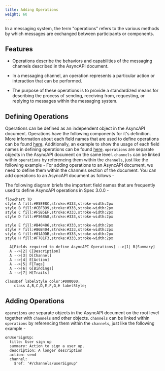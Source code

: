 ```yaml
---
title: Adding Operations
weight: 60
---
```


In a messaging system, the term "operations" refers to the various methods by which messages are exchanged between participants or components. 

## Features

- Operations describe the behaviors and capabilities of the messaging channels described in the AsyncAPI document.

- In a messaging channel, an operation represents a particular action or interaction that can be performed. 

- The purpose of these operations is to provide a standardized means for describing the process of sending, receiving from, requesting, or replying to messages within the messaging system.

## Defining Operations

Operations can be defined as an independent object in the AsyncAPI document. Operations have the following components for it's definition. More information about each field names that are used to define operations can be found [here](https://v3.asyncapi.com/docs/reference/specification/v3.0.0-next-major-spec.12#operationObject). 
Additionally, an example to show the usage of each field names in defining operations can be found [here](https://v3.asyncapi.com/docs/reference/specification/v3.0.0-next-major-spec.12#operationsObject).
`operations` are separate objects in the AsyncAPI document on the same level. 
`channels` can be linked within `operations` by referencing them within the `channels`, just like the following example -
For adding operations to an AsyncAPI document, we need to define them within the channels section of the document. You can add operations to an AsyncAPI document as follows - 

The following diagram briefs the important field names that are frequently used to define AsyncAPI operations in Spec 3.0.0 -

```mermaid
flowchart TD
style A fill:#E5EE8C,stroke:#333,stroke-width:2px
style B fill:#CBF399,stroke:#333,stroke-width:2px
style C fill:#F5B5EF,stroke:#333,stroke-width:2px
style D fill:#F568A8,stroke:#333,stroke-width:2px

style E fill:#B40486,stroke:#333,stroke-width:2px
style F fill:#86B404,stroke:#333,stroke-width:2px
style G fill:#01A9DB,stroke:#333,stroke-width:2px
style H fill:#F781F3,stroke:#333,stroke-width:2px

  A[Fields required to define AsyncAPI Operations] -->|1| B[Summary]
  A -->|2| C[Description]
  A -->|3| D[Channel]
  A -->|4| E[Action]
  A -->|5| F[Tags]
  A -->|6| G[Bindings]
  A -->|7| H[Traits]

classDef labelStyle color:#000000;
    class A,B,C,D,E,F,G,H labelStyle;
```

## Adding Operations

`operations` are separate objects in the AsyncAPI document on the root level together with `channels` and other objects. 
`channels` can be linked within `operations` by referencing them within the `channels`, just like the following example - 

```
onUserSignUp:
  title: User sign up
  summary: Action to sign a user up.
  description: A longer description
  action: send
  channel:
    $ref: '#/channels/userSignup'
```
